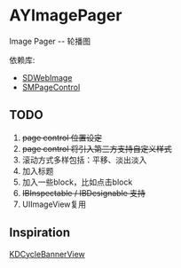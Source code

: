 # AYImagePager
Image Pager -- 轮播图 

依赖库:
 * [SDWebImage](https://github.com/rs/SDWebImage)
 * [SMPageControl](https://github.com/Spaceman-Labs/SMPageControl)

## TODO

 1. ~~page control 位置设定~~
 2. ~~page control 将引入第三方支持自定义样式~~
 3. 滚动方式多样包括：平移、淡出淡入
 4. 加入标题
 5. 加入一些block，比如点击block
 6. ~~IBInspectable / IBDesignable 支持~~
 7. UIImageView复用

## Inspiration

[KDCycleBannerView](https://github.com/kingiol/KDCycleBannerView)
